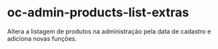 # oc-admin-products-list-extras
 Altera a listagem de produtos na administração pela data de cadastro e adiciona novas funções.
